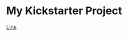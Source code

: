 # My Kickstarter Project


[Link](https://www.kickstarter.comprojectsbriankoled-christmas-tree-kit-or-assembleddescription)

